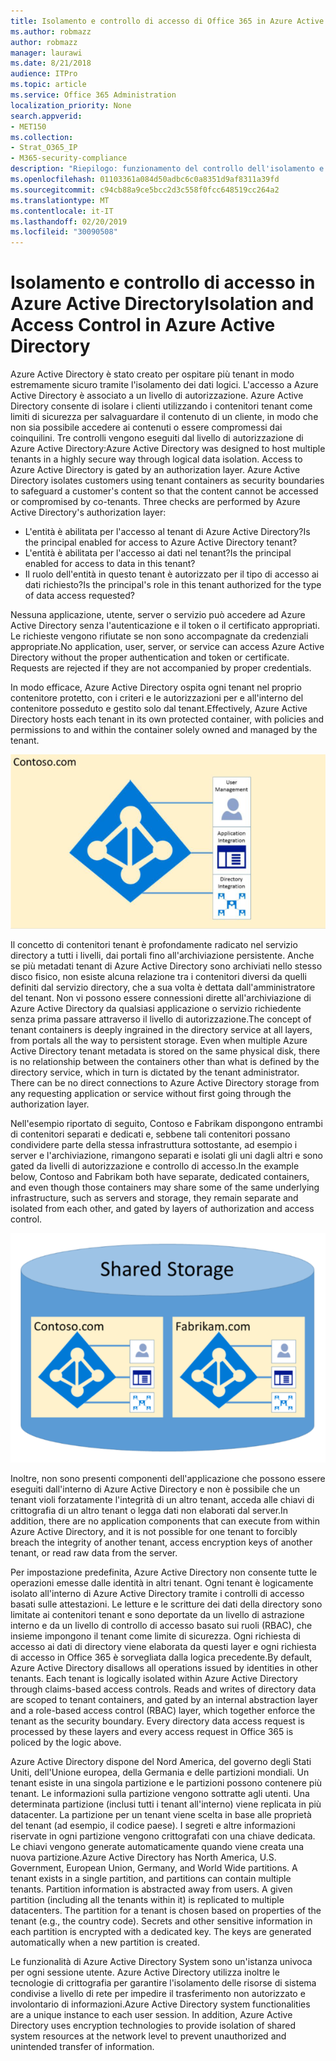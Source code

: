 ```yaml
---
title: Isolamento e controllo di accesso di Office 365 in Azure Active Directory
ms.author: robmazz
author: robmazz
manager: laurawi
ms.date: 8/21/2018
audience: ITPro
ms.topic: article
ms.service: Office 365 Administration
localization_priority: None
search.appverid:
- MET150
ms.collection:
- Strat_O365_IP
- M365-security-compliance
description: "Riepilogo: funzionamento del controllo dell'isolamento e dell'accesso all'interno di Azure Active Directory."
ms.openlocfilehash: 01103361a084d50adbc6c0a8351d9af8311a39fd
ms.sourcegitcommit: c94cb88a9ce5bcc2d3c558f0fcc648519cc264a2
ms.translationtype: MT
ms.contentlocale: it-IT
ms.lasthandoff: 02/20/2019
ms.locfileid: "30090508"
---
```

# <a name="isolation-and-access-control-in-azure-active-directory"></a><span data-ttu-id="2998e-103">Isolamento e controllo di accesso in Azure Active Directory</span><span class="sxs-lookup"><span data-stu-id="2998e-103">Isolation and Access Control in Azure Active Directory</span></span>

<span data-ttu-id="2998e-p101">Azure Active Directory è stato creato per ospitare più tenant in modo estremamente sicuro tramite l'isolamento dei dati logici. L'accesso a Azure Active Directory è associato a un livello di autorizzazione. Azure Active Directory consente di isolare i clienti utilizzando i contenitori tenant come limiti di sicurezza per salvaguardare il contenuto di un cliente, in modo che non sia possibile accedere ai contenuti o essere compromessi dai coinquilini. Tre controlli vengono eseguiti dal livello di autorizzazione di Azure Active Directory:</span><span class="sxs-lookup"><span data-stu-id="2998e-p101">Azure Active Directory was designed to host multiple tenants in a highly secure way through logical data isolation. Access to Azure Active Directory is gated by an authorization layer. Azure Active Directory isolates customers using tenant containers as security boundaries to safeguard a customer's content so that the content cannot be accessed or compromised by co-tenants. Three checks are performed by Azure Active Directory's authorization layer:</span></span>
- <span data-ttu-id="2998e-108">L'entità è abilitata per l'accesso al tenant di Azure Active Directory?</span><span class="sxs-lookup"><span data-stu-id="2998e-108">Is the principal enabled for access to Azure Active Directory tenant?</span></span>
- <span data-ttu-id="2998e-109">L'entità è abilitata per l'accesso ai dati nel tenant?</span><span class="sxs-lookup"><span data-stu-id="2998e-109">Is the principal enabled for access to data in this tenant?</span></span>
- <span data-ttu-id="2998e-110">Il ruolo dell'entità in questo tenant è autorizzato per il tipo di accesso ai dati richiesto?</span><span class="sxs-lookup"><span data-stu-id="2998e-110">Is the principal's role in this tenant authorized for the type of data access requested?</span></span>

<span data-ttu-id="2998e-p102">Nessuna applicazione, utente, server o servizio può accedere ad Azure Active Directory senza l'autenticazione e il token o il certificato appropriati. Le richieste vengono rifiutate se non sono accompagnate da credenziali appropriate.</span><span class="sxs-lookup"><span data-stu-id="2998e-p102">No application, user, server, or service can access Azure Active Directory without the proper authentication and token or certificate. Requests are rejected if they are not accompanied by proper credentials.</span></span>

<span data-ttu-id="2998e-113">In modo efficace, Azure Active Directory ospita ogni tenant nel proprio contenitore protetto, con i criteri e le autorizzazioni per e all'interno del contenitore posseduto e gestito solo dal tenant.</span><span class="sxs-lookup"><span data-stu-id="2998e-113">Effectively, Azure Active Directory hosts each tenant in its own protected container, with policies and permissions to and within the container solely owned and managed by the tenant.</span></span>
 
![Contenitore di Azure](media/office-365-isolation-azure-container.png)

<span data-ttu-id="2998e-p103">Il concetto di contenitori tenant è profondamente radicato nel servizio directory a tutti i livelli, dai portali fino all'archiviazione persistente. Anche se più metadati tenant di Azure Active Directory sono archiviati nello stesso disco fisico, non esiste alcuna relazione tra i contenitori diversi da quelli definiti dal servizio directory, che a sua volta è dettata dall'amministratore del tenant. Non vi possono essere connessioni dirette all'archiviazione di Azure Active Directory da qualsiasi applicazione o servizio richiedente senza prima passare attraverso il livello di autorizzazione.</span><span class="sxs-lookup"><span data-stu-id="2998e-p103">The concept of tenant containers is deeply ingrained in the directory service at all layers, from portals all the way to persistent storage. Even when multiple Azure Active Directory tenant metadata is stored on the same physical disk, there is no relationship between the containers other than what is defined by the directory service, which in turn is dictated by the tenant administrator. There can be no direct connections to Azure Active Directory storage from any requesting application or service without first going through the authorization layer.</span></span>

<span data-ttu-id="2998e-118">Nell'esempio riportato di seguito, Contoso e Fabrikam dispongono entrambi di contenitori separati e dedicati e, sebbene tali contenitori possano condividere parte della stessa infrastruttura sottostante, ad esempio i server e l'archiviazione, rimangono separati e isolati gli uni dagli altri e sono gated da livelli di autorizzazione e controllo di accesso.</span><span class="sxs-lookup"><span data-stu-id="2998e-118">In the example below, Contoso and Fabrikam both have separate, dedicated containers, and even though those containers may share some of the same underlying infrastructure, such as servers and storage, they remain separate and isolated from each other, and gated by layers of authorization and access control.</span></span>
 
![Contenitori dedicati di Azure](media/office-365-isolation-azure-dedicated-containers.png)

<span data-ttu-id="2998e-120">Inoltre, non sono presenti componenti dell'applicazione che possono essere eseguiti dall'interno di Azure Active Directory e non è possibile che un tenant violi forzatamente l'integrità di un altro tenant, acceda alle chiavi di crittografia di un altro tenant o legga dati non elaborati dal server.</span><span class="sxs-lookup"><span data-stu-id="2998e-120">In addition, there are no application components that can execute from within Azure Active Directory, and it is not possible for one tenant to forcibly breach the integrity of another tenant, access encryption keys of another tenant, or read raw data from the server.</span></span>

<span data-ttu-id="2998e-p104">Per impostazione predefinita, Azure Active Directory non consente tutte le operazioni emesse dalle identità in altri tenant. Ogni tenant è logicamente isolato all'interno di Azure Active Directory tramite i controlli di accesso basati sulle attestazioni. Le letture e le scritture dei dati della directory sono limitate ai contenitori tenant e sono deportate da un livello di astrazione interno e da un livello di controllo di accesso basato sui ruoli (RBAC), che insieme impongono il tenant come limite di sicurezza. Ogni richiesta di accesso ai dati di directory viene elaborata da questi layer e ogni richiesta di accesso in Office 365 è sorvegliata dalla logica precedente.</span><span class="sxs-lookup"><span data-stu-id="2998e-p104">By default, Azure Active Directory disallows all operations issued by identities in other tenants. Each tenant is logically isolated within Azure Active Directory through claims-based access controls. Reads and writes of directory data are scoped to tenant containers, and gated by an internal abstraction layer and a role-based access control (RBAC) layer, which together enforce the tenant as the security boundary. Every directory data access request is processed by these layers and every access request in Office 365 is policed by the logic above.</span></span>

<span data-ttu-id="2998e-p105">Azure Active Directory dispone del Nord America, del governo degli Stati Uniti, dell'Unione europea, della Germania e delle partizioni mondiali. Un tenant esiste in una singola partizione e le partizioni possono contenere più tenant. Le informazioni sulla partizione vengono sottratte agli utenti. Una determinata partizione (inclusi tutti i tenant all'interno) viene replicata in più datacenter. La partizione per un tenant viene scelta in base alle proprietà del tenant (ad esempio, il codice paese). I segreti e altre informazioni riservate in ogni partizione vengono crittografati con una chiave dedicata. Le chiavi vengono generate automaticamente quando viene creata una nuova partizione.</span><span class="sxs-lookup"><span data-stu-id="2998e-p105">Azure Active Directory has North America, U.S. Government, European Union, Germany, and World Wide partitions. A tenant exists in a single partition, and partitions can contain multiple tenants. Partition information is abstracted away from users. A given partition (including all the tenants within it) is replicated to multiple datacenters. The partition for a tenant is chosen based on properties of the tenant (e.g., the country code). Secrets and other sensitive information in each partition is encrypted with a dedicated key. The keys are generated automatically when a new partition is created.</span></span>

<span data-ttu-id="2998e-p106">Le funzionalità di Azure Active Directory System sono un'istanza univoca per ogni sessione utente. Azure Active Directory utilizza inoltre le tecnologie di crittografia per garantire l'isolamento delle risorse di sistema condivise a livello di rete per impedire il trasferimento non autorizzato e involontario di informazioni.</span><span class="sxs-lookup"><span data-stu-id="2998e-p106">Azure Active Directory system functionalities are a unique instance to each user session. In addition, Azure Active Directory uses encryption technologies to provide isolation of shared system resources at the network level to prevent unauthorized and unintended transfer of information.</span></span>

